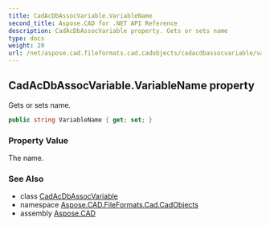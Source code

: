 ```yaml
---
title: CadAcDbAssocVariable.VariableName
second_title: Aspose.CAD for .NET API Reference
description: CadAcDbAssocVariable property. Gets or sets name
type: docs
weight: 20
url: /net/aspose.cad.fileformats.cad.cadobjects/cadacdbassocvariable/variablename/
---
```

## CadAcDbAssocVariable.VariableName property

Gets or sets name.

```csharp
public string VariableName { get; set; }
```

### Property Value

The name.

### See Also

* class [CadAcDbAssocVariable](../)
* namespace [Aspose.CAD.FileFormats.Cad.CadObjects](../../cadacdbassocvariable/)
* assembly [Aspose.CAD](../../../)


